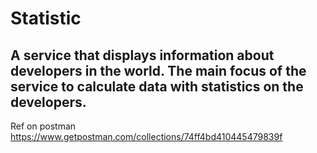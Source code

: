# Statistic
A service that displays information about developers in the world. 
The main focus of the service to calculate data with statistics on the developers.
---
Ref on postman https://www.getpostman.com/collections/74ff4bd410445479839f
